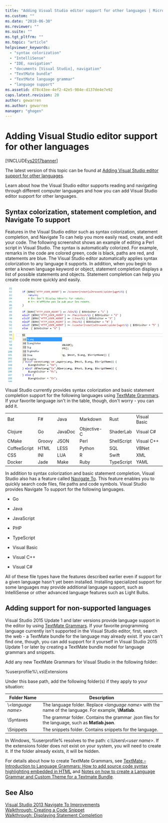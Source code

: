 ```yaml
---
title: "Adding Visual Studio editor support for other languages | Microsoft Docs"
ms.custom: ""
ms.date: "2018-06-30"
ms.reviewer: ""
ms.suite: ""
ms.tgt_pltfrm: ""
ms.topic: "article"
helpviewer_keywords: 
  - "syntax colorization"
  - "IntelliSense"
  - "IDE, navigation"
  - "documents [Visual Studio], navigation"
  - "TextMate bundle"
  - "TextMate language grammar"
  - "language support"
ms.assetid: d78c43ee-4ef2-42e5-984e-d137de4e7e92
caps.latest.revision: 20
author: gewarren
ms.author: gewarren
manager: "ghogen"
---
```

# Adding Visual Studio editor support for other languages
[!INCLUDE[vs2017banner](../includes/vs2017banner.md)]

The latest version of this topic can be found at [Adding Visual Studio editor support for other languages](https://docs.microsoft.com/visualstudio/ide/adding-visual-studio-editor-support-for-other-languages).  
  
Learn about how the Visual Studio editor supports reading and navigating through different computer languages and how you can add Visual Studio editor support for other languages.  
  
## Syntax colorization, statement completion, and Navigate To support  
 Features in the Visual Studio editor such as syntax colorization, statement completion, and Navigate To can help you more easily read, create, and edit your code. The following screenshot shows an example of editing a Perl script in Visual Studio. The syntax is automatically colorized. For example, remarks in the code are colored green, code is black, paths are red, and statements are blue. The Visual Studio editor automatically applies syntax colorization to any language it supports. In addition, when you begin to enter a known language keyword or object, statement completion displays a list of possible statements and objects. Statement completion can help you create code more quickly and easily.  
  
 ![Syntax colorization in Perl script](../ide/media/vside-perledit.png "VSIDE_PerlEdit")  
  
 Visual Studio currently provides syntax colorization and basic statement completion support for the following languages using [TextMate Grammars](https://manual.macromates.com/en/language_grammars). If your favorite language isn't in the table, though, don't worry - you can add it.  
  
|||||||  
|-|-|-|-|-|-|  
|Bat|F#|Java|Markdown|Rust|Visual Basic|  
|Clojure|Go|JavaDoc|Objective-C|ShaderLab|Visual C#|  
|CMake|Groovy|JSON|Perl|ShellScript|Visual C++|  
|CoffeeScript|HTML|LESS|Python|SQL|VBNet|  
|CSS|INI|LUA|R|Swift|XML|  
|Docker|Jade|Make|Ruby|TypeScript|YAML|  
  
 In addition to syntax colorization and basic statement completion, Visual Studio also has a feature called [Navigate To](https://blogs.msdn.microsoft.com/benwilli/2015/04/09/visual-studio-tip-3-use-navigate-to/). This feature enables you to quickly search code files, file paths and code symbols. Visual Studio provides Navigate To support for the following languages.  
  
-   Go  
  
-   Java  
  
-   JavaScript  
  
-   PHP  
  
-   TypeScript  
  
-   Visual Basic  
  
-   Visual C++  
  
-   Visual C#  
  
 All of these file types have  the features described earlier even if support for a given language hasn't yet  been installed. Installing specialized support for some languages may provide additional language support, such as IntelliSense or other advanced language features such as Light Bulbs.  
  
## Adding support for non-supported languages  
 Visual Studio 2015 Update 1 and later versions provide language support in the editor by using [TextMate Grammars](https://manual.macromates.com/en/language_grammars). If your favorite programming language currently isn't supported in the Visual Studio editor, first, search the web - a TextMate bundle for the language may already exist. If you can't find one, though, you can add support for it yourself in Visual Studio 2015 Update 1 or later by creating a TextMate bundle  model for language grammars and snippets.  
  
 Add any new TextMate Grammars for Visual Studio in the following folder:  
  
 %userprofile%\\.vs\Extensions  
  
 Under this base path, add the following folder(s) if they apply to your situation:  
  
|Folder Name|Description|  
|-----------------|-----------------|  
|\\*\<language name>*|The language folder. Replace *\<language name>* with the name of the language. For example, **\Matlab**.|  
|\Syntaxes|The grammar folder. Contains the grammar .json files for the language, such as **Matlab.json**.|  
|\Snippets|The snippets folder. Contains snippets for the language.|  
  
 In Windows, %userprofile% resolves to the path: c:\Users\\*\<user name>*. If the extensions folder does not exist on your system, you will need to create it. If the folder already exists, it will be hidden.  
  
 For details about how to create TextMate Grammars, see [TextMate – Introduction to Language Grammars: How to add source code syntax highlighting embedded in HTML](https://developmentality.wordpress.com/2011/02/08/textmate-introduction-to-language-grammars/) and [Notes on how to create a Language Grammar and Custom Theme for a Textmate Bundle](https://benparizek.com/notebook/notes-on-how-to-create-a-language-grammar-and-custom-theme-for-a-textmate-bundle).  
  
## See Also  
 [Visual Studio 2013 Navigate To Improvements](https://blogs.msdn.microsoft.com/mvpawardprogram/2013/10/22/visual-studio-2013-navigate-to-improvements/)   
 [Walkthrough: Creating a Code Snippet](../ide/walkthrough-creating-a-code-snippet.md)   
 [Walkthrough: Displaying Statement Completion](../extensibility/walkthrough-displaying-statement-completion.md)



